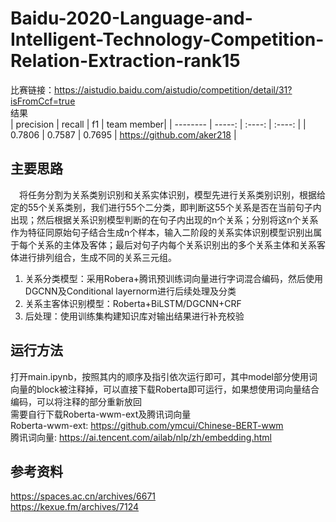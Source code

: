 # Baidu-2020-Language-and-Intelligent-Technology-Competition-Relation-Extraction-rank15

比赛链接：https://aistudio.baidu.com/aistudio/competition/detail/31?isFromCcf=true<br>
结果<br>
| precision  | recall   | f1     | team member|
| --------   | -----:   | :----: | :----: |
| 0.7806       | 0.7587   | 0.7695 | https://github.com/aker218  |


## 主要思路
&#8194;&#8194;将任务分割为关系类别识别和关系实体识别，模型先进行关系类别识别，根据给定的55个关系类别，我们进行55个二分类，即判断这55个关系是否在当前句子内出现；然后根据关系识别模型判断的在句子内出现的n个关系；分别将这n个关系作为特征同原始句子结合生成n个样本，输入二阶段的关系实体识别模型识别出属于每个关系的主体及客体；最后对句子内每个关系识别出的多个关系主体和关系客体进行排列组合，生成不同的关系三元组。
1. 关系分类模型：采用Robera+腾讯预训练词向量进行字词混合编码，然后使用DGCNN及Conditional layernorm进行后续处理及分类
2. 关系主客体识别模型：Roberta+BiLSTM/DGCNN+CRF
3. 后处理：使用训练集构建知识库对输出结果进行补充校验

## 运行方法
打开main.ipynb，按照其内的顺序及指引依次运行即可，其中model部分使用词向量的block被注释掉，可以直接下载Roberta即可运行，如果想使用词向量结合编码，可以将注释的部分重新放回<br>
需要自行下载Roberta-wwm-ext及腾讯词向量<br>
Roberta-wwm-ext: https://github.com/ymcui/Chinese-BERT-wwm<br>
腾讯词向量: https://ai.tencent.com/ailab/nlp/zh/embedding.html


## 参考资料
https://spaces.ac.cn/archives/6671<br>
https://kexue.fm/archives/7124<br>
